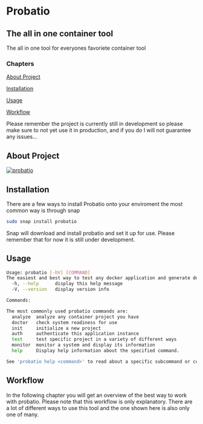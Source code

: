 # Probatio
## The all in one container tool
The all in one tool for everyones favoriete container tool
### Chapters
[About Project](#about-project "Goto About Project")

[Installation](#installation "Goto Installation")

[Usage](#usage "Goto Usage")

[Workflow](#workflow "Goto Worklfow")

Please remember the project is currently still in development
so please make sure to not yet use it in production,
and if you do I will not guarantee any issues...

## About Project
[![probatio](https://snapcraft.io/probatio/badge.svg)](https://snapcraft.io/probatio)

## Installation
There are a few ways to install Probatio onto your enviroment
the most common way is through snap
```bash
sudo snap install probatio
```
Snap will download and install probatio and set it up for use. Please remember that for now
it is still under development.
## Usage
```bash
Usage: probatio [-hV] [COMMAND]
The easiest and best way to test any docker application and generate deployments
  -h, --help      display this help message
  -V, --version   display version info

Commands:

The most commonly used probatio commands are:
  analyze  analyze any container project you have
  doctor   check system readiness for use
  init     initialize a new project
  auth     authenticate this application instance
  test     test specific project in a variety of different ways
  monitor  monitor a system and display its information
  help     Display help information about the specified command.

See 'probatio help <command>' to read about a specific subcommand or concept.
```

## Workflow
In the following chapter you will get an overview of the best way to work with probatio. Please note
that this workflow is only explanatory. There are a lot of different ways to use this tool and the one
shown here is also only one of many.